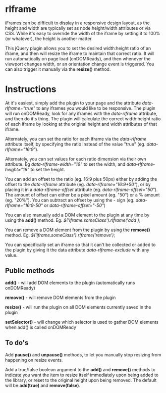 rIframe
=======

iFrames can be difficult to display in a responsive design layout, as the height and width are typically set as node height/width attributes or via CSS. While it's easy to override the width of the iframe by setting it to 100% (or whatever), the height is another matter. 

This jQuery plugin allows you to set the desired width:height ratio of an iframe, and then will resize the iframe to maintain that correct ratio. It will run automatically on page load (onDOMReady), and then whenever the viewport changes width, or an orientation change event is triggered. You can also trigger it manually via the **resize()** method. 

Instructions
============

At it's easiest, simply add the plugin to your page and the attribute *data-rIframe="true"* to any iframes you would like to be responsive. The plugin will run onDOMReady, look for any iframes with the *data-rIframe* attribute, and then do it's thing. The plugin will calculate the correct width:height ratio of each iframe by looking at the original height and width attributes of that iframe. 

Alternately, you can set the ratio for each iframe via the *data-rIframe* attribute itself, by specifying the ratio instead of the value "true" (eg. *data-rIframe="16:9"*). 

Alternately, you can set values for each ratio dimension via their own attribute. Eg *data-rIframe-width="16"* to set the width, and *data-rIframe-height="19"* to set the height.

You can add an offset to the ratio (eg. 16:9 plus 50px) either by adding the offset to the *data-rIframe* attribute (eg. *data-rIframe="16:9+50"*), or by placing it in a *data-rIframe-offset* attribute (eg. *data-rIframe-offset="50"*). The amount of offset can either be a pixel amount (eg. "50") or a % amount (eg. "20%"). You can subtract an offset by using the - sign (eg. *data-rIframe="16:9-50"* or *data-rIframe-offset="-50"*)

You can also manually add a DOM element to the plugin at any time by using the **add()** method. Eg. *$('iframe.someClass').rIframe('add')*;

You can remove a DOM element from the plugin by using the **remove()** method. Eg. *$('iframe.someClass').rIframe('remove')*;

You can specifically set an iframe so that it can't be collected or added to the plugin by giving it the data attribute *data-rIframe-exclude* with any value.

Public methods
--------------

**add()** - will add DOM elements to the plugin (automatically runs onDOMReady)

**remove()** - will remove DOM elements from the plugin

**resize()** - will run the plugin on all DOM elements currently saved in the plugin

**setSelector()** - will change which selector is used to gather DOM elements when add() is called onDOMReady


To do's
-------

Add **pause()** and **unpause()** methods, to let you manually stop resizing from happening on resize events.

Add a true/false boolean argument to the **add()** and **remove()** methods to indicate you want the item to resize itself immediately upon being added to the library, or reset to the original height upon being removed. The default will be **add(true)** and **remove(false)**. 

